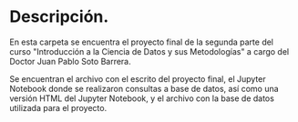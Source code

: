 # Descripción.

En esta carpeta se encuentra el proyecto final de la segunda parte del curso "Introducción a la Ciencia de Datos y sus Metodologías" a cargo del Doctor Juan Pablo Soto Barrera.

Se encuentran el archivo con el escrito del proyecto final, el Jupyter Notebook donde se realizaron consultas a base de datos, así como una versión HTML del Jupyter Notebook, y el archivo con la base de datos utilizada para el proyecto.
